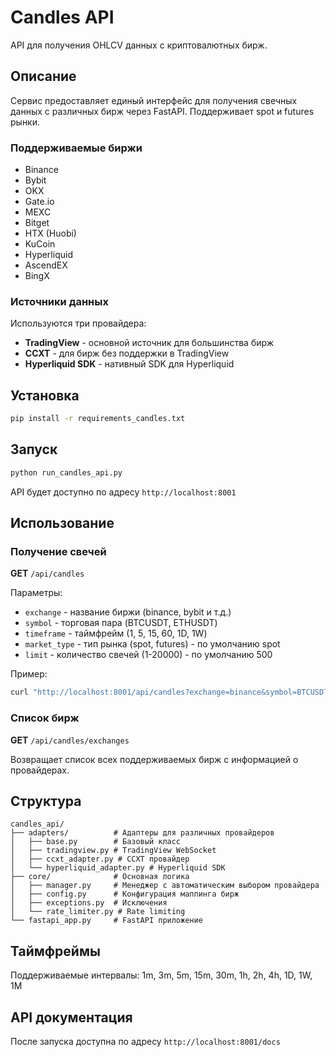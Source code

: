 # Candles API

API для получения OHLCV данных с криптовалютных бирж.

## Описание

Сервис предоставляет единый интерфейс для получения свечных данных с различных бирж через FastAPI. Поддерживает spot и futures рынки.

### Поддерживаемые биржи

- Binance
- Bybit
- OKX
- Gate.io
- MEXC
- Bitget
- HTX (Huobi)
- KuCoin
- Hyperliquid
- AscendEX
- BingX

### Источники данных

Используются три провайдера:
- **TradingView** - основной источник для большинства бирж
- **CCXT** - для бирж без поддержки в TradingView
- **Hyperliquid SDK** - нативный SDK для Hyperliquid

## Установка

```bash
pip install -r requirements_candles.txt
```

## Запуск

```bash
python run_candles_api.py
```

API будет доступно по адресу `http://localhost:8001`

## Использование

### Получение свечей

**GET** `/api/candles`

Параметры:
- `exchange` - название биржи (binance, bybit и т.д.)
- `symbol` - торговая пара (BTCUSDT, ETHUSDT)
- `timeframe` - таймфрейм (1, 5, 15, 60, 1D, 1W)
- `market_type` - тип рынка (spot, futures) - по умолчанию spot
- `limit` - количество свечей (1-20000) - по умолчанию 500

Пример:
```bash
curl "http://localhost:8001/api/candles?exchange=binance&symbol=BTCUSDT&timeframe=60&limit=100"
```

### Список бирж

**GET** `/api/candles/exchanges`

Возвращает список всех поддерживаемых бирж с информацией о провайдерах.

## Структура

```
candles_api/
├── adapters/          # Адаптеры для различных провайдеров
│   ├── base.py        # Базовый класс
│   ├── tradingview.py # TradingView WebSocket
│   ├── ccxt_adapter.py # CCXT провайдер
│   └── hyperliquid_adapter.py # Hyperliquid SDK
├── core/              # Основная логика
│   ├── manager.py     # Менеджер с автоматическим выбором провайдера
│   ├── config.py      # Конфигурация маппинга бирж
│   ├── exceptions.py  # Исключения
│   └── rate_limiter.py # Rate limiting
└── fastapi_app.py     # FastAPI приложение
```

## Таймфреймы

Поддерживаемые интервалы: 1m, 3m, 5m, 15m, 30m, 1h, 2h, 4h, 1D, 1W, 1M

## API документация

После запуска доступна по адресу `http://localhost:8001/docs`
